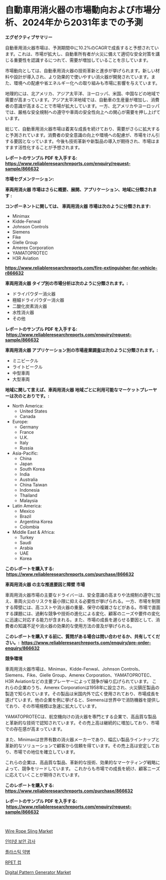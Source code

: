 <p><h1>自動車用消火器の市場動向および市場分析、2024年から2031年までの予測</h1></p><p><strong>エグゼクティブサマリー</strong></p>
<p><p>自動車用消火器市場は、予測期間中に10.2%のCAGRで成長すると予想されています。これは、市場が拡大し、自動車所有者が火災に備えて適切な安全対策を講じる重要性を認識するにつれて、需要が増加していることを示しています。</p><p>市場動向としては、自動車用消火器の技術革新と進歩が挙げられます。新しい材料や設計が導入され、より効果的で使いやすい消火器が開発されています。また、環境への配慮や省エネルギー化への取り組みも市場に影響を与えています。</p><p>地理的には、北アメリカ、アジア太平洋、ヨーロッパ、米国、中国などの地域で需要が高まっています。アジア太平洋地域では、自動車の生産量が増加し、消費者の意識が高まることで市場が拡大しています。一方、北アメリカやヨーロッパでは、厳格な安全規制への遵守や車両の安全性向上への関心が需要を押し上げています。</p><p>総じて、自動車用消火器市場は着実な成長を続けており、需要がさらに拡大すると予測されています。消費者の安全意識の向上や環境への配慮が、市場をけん引する要因となっています。今後も技術革新や新製品の導入が期待され、市場はますます活性化することが予想されます。</p></p>
<p><strong>レポートのサンプル PDF を入手する: <a href="https://www.reliableresearchreports.com/enquiry/request-sample/866632">https://www.reliableresearchreports.com/enquiry/request-sample/866632</a></strong></p>
<p><strong>市場セグメンテーション:</strong></p>
<p><strong> 車両用消火器 市場はさらに概要、展開、アプリケーション、地域に分類されます :</strong></p>
<p><strong>コンポーネントに関しては、 車両用消火器 市場は次のように分類されます: &nbsp;</strong></p>
<p><ul><li>Minimax</li><li>Kidde-Fenwal</li><li>Johnson Controls</li><li>Siemens</li><li>Fike</li><li>Gielle Group</li><li>Amerex Corporation</li><li>YAMATOPROTEC</li><li>H3R Aviation</li></ul></p>
<p><strong><a href="https://www.reliableresearchreports.com/fire-extinguisher-for-vehicle-r866632">https://www.reliableresearchreports.com/fire-extinguisher-for-vehicle-r866632</a></strong></p>
<p><strong> 車両用消火器 タイプ別の市場分析は次のように分類されます。:</strong></p>
<p><ul><li>ドライパウダー消火器</li><li>極細ドライパウダー消火器</li><li>二酸化炭素消火器</li><li>水性消火器</li><li>その他</li></ul></p>
<p><strong>レポートのサンプル PDF を入手する: &nbsp;<a href="https://www.reliableresearchreports.com/enquiry/request-sample/866632">https://www.reliableresearchreports.com/enquiry/request-sample/866632</a></strong></p>
<p><strong> 車両用消火器 アプリケーション別の市場産業調査は次のように分類されます。:</strong></p>
<p><ul><li>ミニビークル</li><li>ライトビークル</li><li>中型車両</li><li>大型車両</li></ul></p>
<p><strong>地域に関して言えば、車両用消火器 地域ごとに利用可能なマーケットプレーヤーは次のとおりです。:</strong></p>
<p><ul>
    <li>
        North America:
        <ul>
            <li>United States</li>
            <li>Canada</li>
        </ul>
    </li>
    <li>
        Europe:
        <ul>
            <li>Germany</li>
            <li>France</li>
            <li>U.K.</li>
            <li>Italy</li>
            <li>Russia</li>
        </ul>
    </li>
    <li>
        Asia-Pacific:
        <ul>
            <li>China</li>
            <li>Japan</li>
            <li>South Korea</li>
            <li>India</li>
            <li>Australia</li>
            <li>China Taiwan</li>
            <li>Indonesia</li>
            <li>Thailand</li>
            <li>Malaysia</li>
        </ul>
    </li>
    <li>
        Latin America:
        <ul>
            <li>Mexico</li>
            <li>Brazil</li>
            <li>Argentina Korea</li>
            <li>Colombia</li>
        </ul>
    </li>
    <li>
        Middle East & Africa:
        <ul>
            <li>Turkey</li>
            <li>Saudi</li>
            <li>Arabia</li>
            <li>UAE</li>
            <li>Korea</li>
        </ul>
    </li>
    </ul></p>
<p><strong>このレポートを購入する: &nbsp;<a href="https://www.reliableresearchreports.com/purchase/866632">https://www.reliableresearchreports.com/purchase/866632</a></strong></p>
<p><strong>車両用消火器 の主な推進要因と障壁 市場</strong></p>
<p><p>車両用消火器市場の主要なドライバーは、安全意識の高まりや法規制の遵守に加え、車両火災のリスクを最小限に抑える必要性が挙げられる。一方、市場を制限する障壁には、高コストや消火器の重量、保守の複雑さなどがある。市場で直面する課題には、過剰な競争や技術の進化による変化、顧客のニーズや要件の変化に迅速に対応する能力が含まれる。また、市場の成長を遅らせる要因として、消費者の知識不足や消火器の効果的な使用方法の普及が挙げられる。</p></p>
<p><strong>このレポートを購入する前に、質問がある場合は問い合わせるか、共有してください。:&nbsp; <a href="https://www.reliableresearchreports.com/enquiry/pre-order-enquiry/866632">https://www.reliableresearchreports.com/enquiry/pre-order-enquiry/866632</a></strong></p>
<p><strong>競争環境</strong></p>
<p><p>車両用消火器市場は、Minimax、Kidde-Fenwal、Johnson Controls、Siemens、Fike、Gielle Group、Amerex Corporation、YAMATOPROTEC、H3R Aviationなどの主要プレーヤーによって競争が繰り広げられています。 これらの企業のうち、Amerex Corporationは1958年に設立され、火災鎮圧製品の製造で知られています。その製品は米国内外で広く使用されており、市場成長を遂げています。他の企業を例に挙げると、Siemensは世界中で消防機器を提供しており、その市場規模は急速に拡大しています。</p><p>YAMATOPROTECは、航空機向けの消火器を専門とする企業で、高品質な製品と革新的な技術で認知されています。その売上高は継続的に増加しており、市場での存在感が高まっています。</p><p>また、Minimaxは世界有数の消火器メーカーであり、幅広い製品ラインナップと革新的なソリューションで顧客から信頼を得ています。その売上高は安定しており、市場での地位を確立しています。</p><p>これらの企業は、高品質な製品、革新的な技術、効果的なマーケティング戦略によって、競争をリードしています。 これからも市場での成長を続け、顧客ニーズに応えていくことが期待されています。</p></p>
<p><strong>このレポートを購入する: &nbsp; <a href="https://www.reliableresearchreports.com/purchase/866632">https://www.reliableresearchreports.com/purchase/866632</a></strong></p>
<p><strong>レポートのサンプル PDF を入手する: &nbsp;<a href="https://www.reliableresearchreports.com/enquiry/request-sample/866632">https://www.reliableresearchreports.com/enquiry/request-sample/866632</a></strong><strong></strong></p>
<p>&nbsp;</p>
<p><p><a href="https://github.com/bobicer/Market-Research-Report-List-2/blob/main/wire-rope-sling-market.md">Wire Rope Sling Market</a></p><p><a href="https://medium.com/@dougschmidt26/2024%EB%85%84%EB%B6%80%ED%84%B0-2031%EB%85%84%EA%B9%8C%EC%A7%80%EC%9D%98-%EC%9D%B8%ED%84%B0%EB%84%B7-%EB%B3%B4%EC%95%88-%EA%B0%90%EC%82%AC-%EC%8B%9C%EC%9E%A5-%EB%B6%84%EC%84%9D-%EB%B0%8F-%ED%81%AC%EA%B8%B0-%EC%98%88%EC%B8%A1-2161edf29c18">인터넷 보안 감사</a></p><p><a href="https://github.com/fernandotryO5lson96765/Market-Research-Report-List-1/blob/main/300937530644.md">플라스틱 약병</a></p><p><a href="https://github.com/CliftonFisher9067/Market-Research-Report-List-1/blob/main/431414730643.md">RPET 컵</a></p><p><a href="https://github.com/globismark/Market-Research-Report-List-2/blob/main/digital-pattern-generator-market.md">Digital Pattern Generator Market</a></p></p>